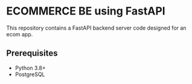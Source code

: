 # ECOMMERCE BE using FastAPI 

This repository contains a FastAPI backend server code designed for an ecom app.
  
## Prerequisites

- Python 3.8+
- PostgreSQL

